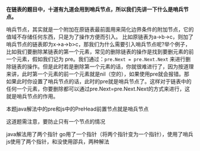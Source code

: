 **在链表的题目中，十道有九道会用到哨兵节点，所以我们先讲一下什么是哨兵节点。**

哨兵节点，其实就是一个附加在原链表最前面用来简化边界条件的附加节点，它的值域不存储任何东西，只是为了操作方便而引入。
比如原链表为a->b->c，则加了哨兵节点的链表即为x->a->b>c，那我们为什么需要引入哨兵节点呢?举个例子，比如我们要删除某链表的第一个元素，常见的删除链表的操作是找到要删元素的前一个元素，假如我们记为 pre。我们通过：`pre.Next = pre.Next.Next` 来进行删除链表的操作。但是此时若是删除第一个元素的话，你就很难进行了，因为按道理来讲，此时第一个元素的前一个元素就是nil（空的），如果使用pre就会报错。那如果此时你设置了哨兵节点的话，此时的pre就是哨兵节点了。这样对于链表中的任何一个元素，你要删除都可以通过pre.Next=pre.Next.Next的方式来进行，这就是哨兵节点的作用。


本题java解法中的pre和js中的PreHead前置节点就是哨兵节点

这道题需注意，要防止只有一个节点的情况

java解法用了两个指针
go用了一个指针（将两个指针变为一个指针），使用了哨兵
js使用了两个指针，和没使用邵兵，两种解法

